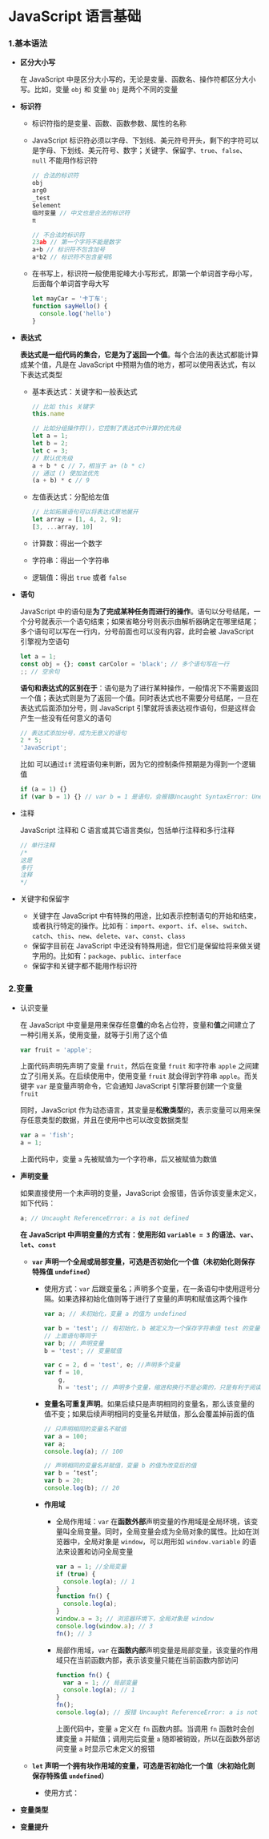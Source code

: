 # JavaScript 语言基础

### 1.基本语法

- **区分大小写**

  在 JavaScript 中是区分大小写的，无论是变量、函数名、操作符都区分大小写。比如，变量 `obj` 和 变量 `Obj` 是两个不同的变量

- **标识符**

  - 标识符指的是变量、函数、函数参数、属性的名称

  - JavaScript 标识符必须以字母、下划线、美元符号开头，剩下的字符可以是字母、下划线、美元符号、数字；关键字、保留字、`true`、`false`、`null` 不能用作标识符

    ```javascript
    // 合法的标识符
    obj
    arg0
    _test
    $element
    临时变量 // 中文也是合法的标识符
    π
    
    // 不合法的标识符
    23ab // 第一个字符不能是数字
    a+b // 标识符不包含加号
    a*b2 // 标识符不包含星号ß
    ```

  - 在书写上，标识符一般使用驼峰大小写形式，即第一个单词首字母小写，后面每个单词首字母大写

    ```javascript
    let mayCar = '卡丁车';
    function sayHello() {
      console.log('hello')
    }
    ```

- **表达式**

  **表达式是一组代码的集合，它是为了返回一个值**。每个合法的表达式都能计算成某个值，凡是在 JavaScript 中预期为值的地方，都可以使用表达式，有以下表达式类型

  - 基本表达式：关键字和一般表达式

    ```javascript
    // 比如 this 关键字
    this.name
    
    // 比如分组操作符()，它控制了表达式中计算的优先级
    let a = 1;
    let b = 2;
    let c = 3;
    // 默认优先级
    a + b * c // 7，相当于 a+ (b * c)
    // 通过 () 使加法优先
    (a + b) * c // 9
    ```

  - 左值表达式：分配给左值

    ```javascript
    // 比如拓展语句可以将表达式原地展开
    let array = [1, 4, 2, 9];
    [3, ...array, 10]
    ```

  - 计算数：得出一个数字

  - 字符串：得出一个字符串

  - 逻辑值：得出 `true` 或者 `false`

- **语句**

  JavaScript 中的语句是**为了完成某种任务而进行的操作**。语句以分号结尾，一个分号就表示一个语句结束；如果省略分号则表示由解析器确定在哪里结尾；多个语句可以写在一行内，分号前面也可以没有内容，此时会被 JavaScript 引擎视为空语句

  ```javascript
  let a = 1;
  const obj = {}; const carColor = 'black'; // 多个语句写在一行
  ;; // 空余句
  ```

  **语句和表达式的区别在于**：语句是为了进行某种操作，一般情况下不需要返回一个值；表达式则是为了返回一个值。同时表达式也不需要分号结尾，一旦在表达式后面添加分号，则 JavaScript 引擎就将该表达视作语句，但是这样会产生一些没有任何意义的语句

  ```javascript
  // 表达式添加分号，成为无意义的语句
  2 * 5;
  'JavaScript';
  ```

  比如 可以通过`if` 流程语句来判断，因为它的控制条件预期是为得到一个逻辑值

  ```javascript
  if (a = 1) {}
  if (var b = 1) {} // var b = 1 是语句，会报错Uncaught SyntaxError: Unexpected token 'var'
  ```

- 注释

  JavaScript 注释和 C 语言或其它语言类似，包括单行注释和多行注释

  ```javascript
  // 单行注释
  /* 
  这是
  多行
  注释
  */
  ```

- 关键字和保留字

  - 关键字在 JavaScript 中有特殊的用途，比如表示控制语句的开始和结束，或者执行特定的操作。比如有：`import`、`export`、`if`、`else`、`switch`、`catch`、`this`、`new`、`delete`、`var`、`const`、`class`
  - 保留字目前在 JavaScript 中还没有特殊用途，但它们是保留给将来做关键字用的。比如有：`package`、`public`、`interface`
  - 保留字和关键字都不能用作标识符

### 2.变量

- 认识变量

  在 JavaScript 中变量是用来保存任意**值**的命名占位符，变量和**值**之间建立了一种引用关系，使用变量，就等于引用了这个值

  ```javascript
  var fruit = 'apple';
  ```

  上面代码声明先声明了变量 `fruit`，然后在变量 `fruit` 和字符串 `apple` 之间建立了引用关系。在后续使用中，使用变量 `fruit` 就会得到字符串 `apple`。而关键字 `var` 是变量声明命令，它会通知 JavaScript 引擎将要创建一个变量 `fruit`

  同时，JavaScript 作为动态语言，其变量是**松散类型**的，表示变量可以用来保存任意类型的数据，并且在使用中也可以改变数据类型

  ```javascript
  var a = 'fish';
  a = 1;
  ```

  上面代码中，变量 `a` 先被赋值为一个字符串，后又被赋值为数值

- **声明变量**

  如果直接使用一个未声明的变量，JavaScript 会报错，告诉你该变量未定义，如下代码：

  ```javascript
  a; // Uncaught ReferenceError: a is not defined
  ```

  **在 JavaScript 中声明变量的方式有：使用形如 `variable = 3` 的语法、`var`、`let`、`const`**

  - **`var` 声明一个全局或局部变量，可选是否初始化一个值（未初始化则保存特殊值 `undefined`）**

    - 使用方式：`var` 后跟变量名；声明多个变量，在一条语句中使用逗号分隔。如果选择初始化值则等于进行了变量的声明和赋值这两个操作

      ```javascript
      var a; // 未初始化，变量 a 的值为 undefined
      
      var b = 'test'; // 有初始化，b 被定义为一个保存字符串值 test 的变量
      // 上面语句等同于
      var b; // 声明变量
      b = 'test'; // 变量赋值
      
      var c = 2, d = 'test', e; //声明多个变量
      var f = 10,
          g,
          h = 'test'; // 声明多个变量，缩进和换行不是必需的，只是有利于阅读
      ```

    - **变量名可重复声明**。如果后续只是声明相同的变量名，那么该变量的值不变；如果后续声明相同的变量名并赋值，那么会覆盖掉前面的值

      ```javascript
      // 只声明相同的变量名不赋值
      var a = 100;
      var a;
      console.log(a); // 100
      
      // 声明相同的变量名并赋值，变量 b 的值为改变后的值
      var b = ‘test’;
      var b = 20;
      console.log(b); // 20
      ```

    - **作用域**

      - 全局作用域：`var` 在**函数外部**声明变量的作用域是全局环境，该变量叫全局变量。同时，全局变量会成为全局对象的属性。比如在浏览器中，全局对象是 `window`，可以用形如 `window.variable` 的语法来设置和访问全局变量

        ```javascript
        var a = 1; //全局变量
        if (true) {
          console.log(a); // 1
        }
        function fn() {
          console.log(a);
        }
        window.a = 3; // 浏览器环境下，全局对象是 window
        console.log(window.a); // 3
        fn(); // 3
        ```

      - 局部作用域，`var` 在**函数内部**声明变量是局部变量，该变量的作用域只在当前函数内部，表示该变量只能在当前函数内部访问

        ```javascript
        function fn() {
          var a = 1; // 局部变量
          console.log(a); // 1
        }
        fn();
        console.log(a); // 报错 Uncaught ReferenceError: a is not defined
        ```

        上面代码中，变量 `a` 定义在 `fn` 函数内部。当调用 `fn` 函数时会创建变量 `a` 并赋值；调用完后变量 `a` 随即被销毁，所以在函数外部访问变量 `a` 时显示它未定义的报错

  - **`let` 声明一个拥有块作用域的变量，可选是否初始化一个值（未初始化则保存特殊值 `undefined`）**

    - 使用方式：

- **变量类型**

- **变量提升**

